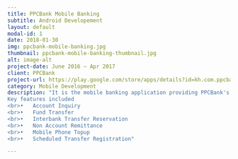 ```yaml
---
title: PPCBank Mobile Banking
subtitle: Android Developement
layout: default
modal-id: 1
date: 2018-01-30
img: ppcbank-mobile-banking.jpg
thumbnail: ppcbank-mobile-banking-thumbnail.jpg
alt: image-alt
project-date: June 2016 – Apr 2017
client: PPCBank
project-url: https://play.google.com/store/apps/details?id=kh.com.ppcbank.mbanking
category: Mobile Development
description: "It is the mobile banking application providing PPCBank's customer to perform banking activities in mobile envrionment.
Key features included
<br>•	Account Inquiry
<br>•	Fund Transfer
<br>•	Interbank Transfer Reservation
<br>•	Non Account Remittance
<br>•	Mobile Phone Topup
<br>•	Scheduled Transfer Registration"

---
```

